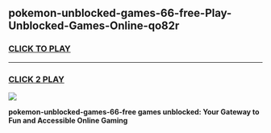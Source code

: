 
## pokemon-unblocked-games-66-free-Play-Unblocked-Games-Online-qo82r
<h3>
<a href="https://premium76.site?title=pokemon-unblocked-games-66-free&ref=24A">CLICK TO PLAY</a></h3>
<hr>

<h3>
<a href="https://premium76.site?title=pokemon-unblocked-games-66-free&ref=24A">CLICK 2 PLAY</a>
  
</h3>

<a href="https://premium76.site?title=pokemon-unblocked-games-66-free&ref=24A"><img src="https://clearcache.store/games.png"></a>


**pokemon-unblocked-games-66-free games unblocked: Your Gateway to Fun and Accessible Online Gaming**
